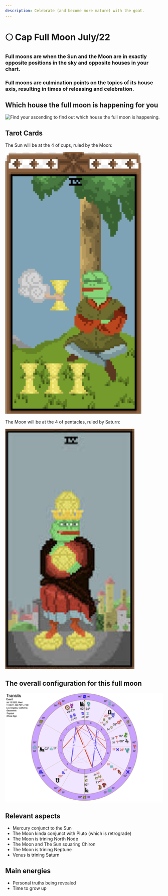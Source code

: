 ```yaml
---
description: Celebrate (and become more mature) with the goat.
---
```


# 🌕 Cap Full Moon July/22

### Full moons are when the Sun and the Moon are in exactly opposite positions in the sky and opposite houses in your chart.

### Full moons are culmination points on the topics of its house axis, resulting in times of releasing and celebration.

## Which house the full moon is happening for you

![Find your ascending to find out which house the full moon is happening.](../.gitbook/assets/AdobeStock\_3032701.png)



## Tarot Cards

The Sun will be at the 4 of cups, ruled by the Moon:

![The Lord of Luxury](<../.gitbook/assets/Screen Shot 2022-07-10 at 7.11.08 PM.png>)

The Moon will be at the 4 of pentacles, ruled by Saturn:

![The Lord of Power](<../.gitbook/assets/Screen Shot 2022-07-10 at 7.10.38 PM (1).png>)



## The overall configuration for this full moon



![What's up with the sky at the Full Moon.](<../.gitbook/assets/Screen Shot 2022-07-10 at 6.26.14 PM.png>)

## Relevant aspects

* Mercury conjunct to the Sun
* The Moon kinda conjunct with Pluto (which is retrograde)
* The Moon is trining North Node
* The Moon and The Sun squaring Chiron
* The Moon is trining Neptune
* Venus is trining Saturn



## Main energies

* Personal truths being revealed
* Time to grow up
